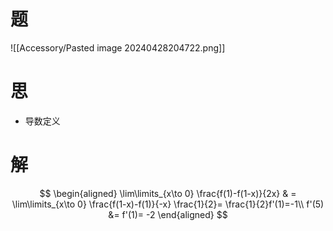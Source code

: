 # 题

![[Accessory/Pasted image 20240428204722.png]]

# 思

- 导数定义

# 解

$$
\begin{aligned}
	 \lim\limits_{x\to 0} \frac{f(1)-f(1-x)}{2x}
	& = \lim\limits_{x\to 0} \frac{f(1-x)-f(1)}{-x} \frac{1}{2}= \frac{1}{2}f'(1)=-1\\
	 f'(5) &= f'(1)= -2
\end{aligned}
$$

